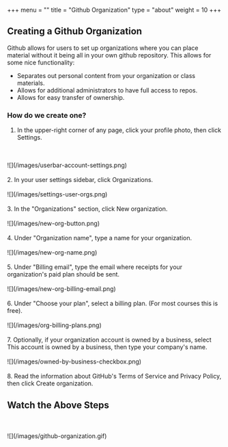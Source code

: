 +++
menu = ""
title = "Github Organization"
type = "about"
weight = 10
+++

## Creating a Github Organization

Github allows for users to set up organizations where you can place material without it being all in your own github repository. This allows for some nice functionality:

- Separates out personal content from your organization or class materials. 
- Allows for additional administrators to have full access to repos. 
- Allows for easy transfer of ownership. 


### How do we  create one?


1. In the upper-right corner of any page, click your profile photo, then click Settings.
<br>
<br>
![](/images/userbar-account-settings.png)
<br>
<br>
2. In your user settings sidebar, click Organizations.
<br>
<br>
![](/images/settings-user-orgs.png)
<br>
<br>
3. In the "Organizations" section, click New organization.
<br>
<br>
![](/images/new-org-button.png)
<br>
<br>
4. Under "Organization name", type a name for your organization.
<br>
<br>
![](/images/new-org-name.png)
<br>
<br>
5. Under "Billing email", type the email where receipts for your organization's paid plan should be sent.
<br>
<br>
![](/images/new-org-billing-email.png)
<br>
<br>
6. Under "Choose your plan", select a billing plan. (For most courses this is free).
<br>
<br>
![](/images/org-billing-plans.png)
<br>
<br>
7. Optionally, if your organization account is owned by a business, select This account is owned by a business, then type your company's name.
<br>
<br>
![](/images/owned-by-business-checkbox.png)
<br>
<br>
8. Read the information about GitHub's Terms of Service and Privacy Policy, then click Create organization.


## Watch the Above Steps

<br>
<br>
![](/images/github-organization.gif)
<br>
<br>